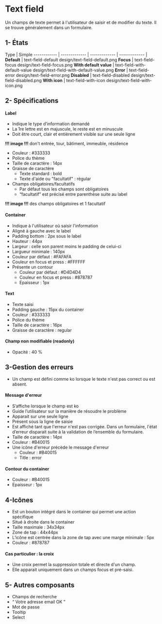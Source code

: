 # Text field

Un champs de texte permet à l'utilisateur de saisir et de modifier du texte. Il se trouve généralement dans un formulaire.



## 1- États

Type | Simple
------------ | ------------- | ------------- | ------------- |
**Default** | text-field-default design/text-field-default.png
**Focus** | text-field-focus design/text-field-focus.png
**With default value** |  text-field-with-default-value design/text-field-with-default-value.png
**Error** | text-field-error design/text-field-error.png
**Disabled** | text-field-disabled design/text-field-disabled.png
**With icon** | text-field-with-icon design/text-field-with-icon.png

## 2- Spécifications


#### Label
- Indique le type d’information demandé
- La 1re lettre est en majuscule, le reste est en minuscule
- Doit être court, clair et entièrement visible sur une seule ligne

**!!! image !!!** don't entrée, tour, bâtiment, immeuble, résidence
- Couleur : #333333
- Police du thème
- Taille de caractère : 14px
- Graisse de caractère
  - Texte standard : bold
  - Texte d'aide ou "facultatif" : régular
- Champs obligatoires/facultatifs
  - Par défaut tous les champs sont obligatoires
  - “facultatif” est précisé entre parenthèse suite au label

**!!! image !!!** des champs obligatoires et 1 facultatif



#### Container
- Indique à l'utilisateur où saisir l'information
- Aligné à gauche avec le label
- Padding bottom : 2px sous le label
- Hauteur : 44px
- Largeur : celle son parent moins le padding de celui-ci
- Largueur minimale : 140px
- Couleur par défaut : #FAFAFA
- Couleur en focus et press : #FFFFFF
- Présente un contour
  - Couleur par défaut : #D4D4D4
  - Couleur en focus et press : #878787
  - Epaisseur : 1px

#### Text
  - Texte saisi
  - Padding gauche : 15px du container
  - Couleur : #333333
  - Police du thème
  - Taille de caractère : 16px
  - Graisse de caractère : regular

#### Champ non modifiable (readonly)
  - Opacité : 40 %


## 3-Gestion des erreurs
- Un champ est défini comme ko lorsque le texte n'est pas correct ou est absent.

#### Message d'erreur
- S’affiche lorsque le champ est ko
- Guide l’utilisateur sur la manière de résoudre le problème
- Apparait sur une seule ligne
- Présent sous la ligne de saisie
- Est affiché tant que l'erreur n'est pas corrigée. Dans un formulaire, l'état d’erreur disparait suite à la validation de l’ensemble du formulaire.
- Taille de caractère : 14px
- Couleur : #B40015
- Une icône d'erreur précède le message d'erreur
  - Couleur : #B40015
  - Title : error

#### Contour du container
  - Couleur : #B40015
  - Epaisseur : 1px


## 4-Icônes
- Est un bouton intégré dans le container qui permet une action spécifique
- Situé à droite dans le container
- Taille maximale : 34x34px
- Zone de tap : 44x44px
- L’icône est centrée dans la zone de tap avec une marge minimale : 5px
- Couleur : #878787

#### Cas particulier : la croix
  - Une croix permet la suppression totale et directe d'un champ.
  - Elle apparait uniquement dans un champs focus et pré-saisi.

## 5- Autres composants
- Champs de recherche
- “ Votre adresse email OK ”
- Mot de passe
- Tooltip
- Select
